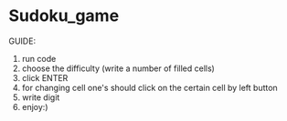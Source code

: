 # Sudoku_game
GUIDE:
1. run code
2. choose the difficulty (write a number of filled cells)
3. click ENTER
4. for changing cell one's should click on the certain cell by left button
5. write digit
6. enjoy:)
